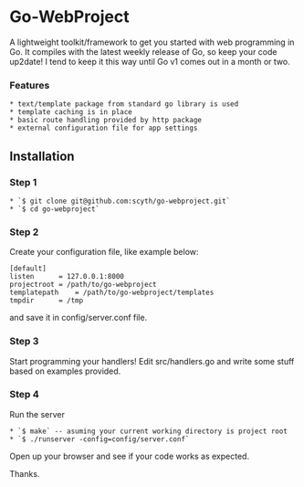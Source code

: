 Go-WebProject
=============

A lightweight toolkit/framework to get you started with web programming in Go.
It compiles with the latest weekly release of Go, so keep your code up2date! I tend to keep it this way until Go v1 comes out in a month or two.


### Features

	* text/template package from standard go library is used
	* template caching is in place
	* basic route handling provided by http package
	* external configuration file for app settings


Installation
------------

### Step 1

	* `$ git clone git@github.com:scyth/go-webproject.git`
	* `$ cd go-webproject`


### Step 2

Create your configuration file, like example below:

	[default]
	listen		= 127.0.0.1:8000
	projectroot	= /path/to/go-webproject
	templatepath	= /path/to/go-webproject/templates
	tmpdir		= /tmp

and save it in config/server.conf file.

### Step 3

Start programming your handlers! Edit src/handlers.go and write some stuff based on examples provided.

### Step 4

Run the server

	* `$ make` -- asuming your current working directory is project root
	* `$ ./runserver -config=config/server.conf`

Open up your browser and see if your code works as expected.

Thanks.
